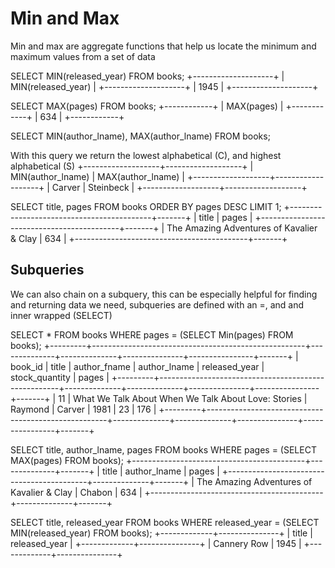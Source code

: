 # Min and Max 

Min and max are aggregate functions that help us locate the minimum and maximum values from a set of data

SELECT MIN(released_year) FROM books;
+--------------------+
| MIN(released_year) |
+--------------------+
|               1945 |
+--------------------+

SELECT MAX(pages) FROM books;
+------------+
| MAX(pages) |
+------------+
|        634 |
+------------+

SELECT MIN(author_lname), MAX(author_lname) FROM books;

With this query we return the lowest alphabetical (C), and highest alphabetical (S)
+-------------------+-------------------+
| MIN(author_lname) | MAX(author_lname) |
+-------------------+-------------------+
| Carver            | Steinbeck         |
+-------------------+-------------------+

SELECT title, pages FROM books ORDER BY pages DESC LIMIT 1;
+-------------------------------------------+-------+
| title                                     | pages |
+-------------------------------------------+-------+
| The Amazing Adventures of Kavalier & Clay |   634 |
+-------------------------------------------+-------+

## Subqueries

We can also chain on a subquery, this can be especially helpful for finding and returning data we need, subqueries are defined with an =, and and inner wrapped (SELECT)

SELECT * FROM books WHERE pages = (SELECT Min(pages) FROM books);
+---------+-----------------------------------------------------+--------------+--------------+---------------+----------------+-------+
| book_id | title                                               | author_fname | author_lname | released_year | stock_quantity | pages |
+---------+-----------------------------------------------------+--------------+--------------+---------------+----------------+-------+
|      11 | What We Talk About When We Talk About Love: Stories | Raymond      | Carver       |          1981 |             23 |   176 |
+---------+-----------------------------------------------------+--------------+--------------+---------------+----------------+-------+

SELECT title, author_lname, pages FROM books WHERE pages = (SELECT MAX(pages) FROM books);
+-------------------------------------------+--------------+-------+
| title                                     | author_lname | pages |
+-------------------------------------------+--------------+-------+
| The Amazing Adventures of Kavalier & Clay | Chabon       |   634 |
+-------------------------------------------+--------------+-------+

SELECT title, released_year FROM books WHERE released_year = (SELECT MIN(released_year) FROM books);
+-------------+---------------+
| title       | released_year |
+-------------+---------------+
| Cannery Row |          1945 |
+-------------+---------------+
